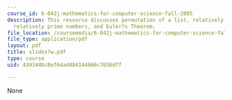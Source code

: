 ```yaml
---
course_id: 6-042j-mathematics-for-computer-science-fall-2005
description: This resource discusses permutation of a list, relatively prime numbers,
  relatively prime numbers, and Euler?s Theorem.
file_location: /coursemedia/6-042j-mathematics-for-computer-science-fall-2005/439344bc8ef64a4884144866c7036dff_slides7w.pdf
file_type: application/pdf
layout: pdf
title: slides7w.pdf
type: course
uid: 439344bc8ef64a4884144866c7036dff

---
```

None